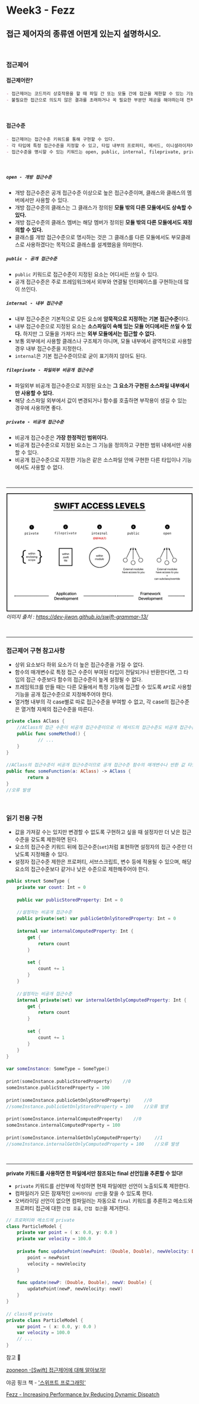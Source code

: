 # Week3 - Fezz

## 접근 제어자의 종류엔 어떤게 있는지 설명하시오.

<br>

### 접근제어

#### 접근제어란?

```markdown
- 접근제어는 코드끼리 상호작용을 할 때 파일 간 또는 모듈 간에 접근을 제한할 수 있는 기능이다.
- 불필요한 접근으로 의도치 않은 결과를 초래하거나 꼭 필요한 부분만 제공을 해야하는데 전체 코드가 노출될 가능성이 있을 때 접근제어를 이용한다.
```

<br>

#### 접근수준

```markdown
- 접근제어는 접근수준 키워드를 통해 구현할 수 있다.
- 각 타입에 특정 접근수준을 지정할 수 있고, 타입 내부의 프로퍼티, 메서드, 이니셜라이저에도 접근수준을 지정할 수 있다.
- 접근수준을 명시할 수 있는 키워드는 open, public, internal, fileprivate, private 가 있다.
```

<br>

##### `open - 개방 접근수준`

- 개방 접근수준은 공개 접근수준 이상으로 높은 접근수준이며, 클래스와 클래스의 멤버에서만 사용할 수 있다.
- 개방 접근수준의 클래스는 그 클래스가 정의된 **모듈 밖의 다른 모듈에서도 상속할 수 있다.**
- 개방 접근수준의 클래스 멤버는 해당 멤버가 정의된 **모듈 밖의 다른 모듈에서도 재정의할 수 있다.**
- 클래스를 개방 접근수준으로 명시하는 것은 그 클래스를 다른 모듈에서도 부모클래스로 사용하겠다는 목적으로 클래스를 설계했음을 의미한다.

##### `public - 공개 접근수준`

- `public` 키워드로 접근수준이 지정된 요소는 어디서든 쓰일 수 있다.
- 공개 접근수준은 주로 프레임워크에서 외부와 연결될 인터페이스를 구현하는데 많이 쓰인다.

##### `internal - 내부 접근수준`

- 내부 접근수준은 기본적으로 모든 요소에 **암묵적으로 지정하는 기본 접근수준**이다.
- 내부 접근수준으로 지정된 요소는 **소스파일이 속해 있는 모듈 어디에서든 쓰일 수 있다.** 하지만 그 모듈을 가져다 쓰는 **외부 모듈에서는 접근할 수 없다.**
- 보통 외부에서 사용할 클래스나 구조체가 아니며, 모듈 내부에서 광역적으로 사용할 경우 내부 접근수준을 지정한다.
- `internal`은 기본 접근수준이므로 굳이 표기하지 않아도 된다.

##### `fileprivate - 파일외부 비공개 접근수준`

- 파일외부 비공개 접근수준으로 지정된 요소는 **그 요소가 구현된 소스파일 내부에서만 사용할 수 있다.**
- 해당 소스파일 외부에서 값이 변경되거나 함수를 호출하면 부작용이 생길 수 있는 경우에 사용하면 좋다.

##### `private - 비공개 접근수준`

- 비공개 접근수준은 **가장 한정적인 범위이다.**
- 비공개 접근수준으로 지정된 요소는 그 기능을 정의하고 구현한 범위 내에서만 사용할 수 있다.
- 비공개 접근수준으로 지정한 기능은 같은 소스파일 안에 구현한 다른 타입이나 기능에서도 사용할 수 없다.

<br>

---



![img](https://raw.githubusercontent.com/Fezravien/UploadForMarkdown/forUpload/img/access_control.jpg)
*이미지 출처 : https://dev-jiwon.github.io/swift-grammar-13/*

<br>

---

### 접근제어 구현 참고사항

- 상위 요소보다 하위 요소가 더 높은 접근수준을 가질 수 없다.
- 함수의 매개변수로 특정 접근 수준이 부여된 타입이 전달되거나 반환한다면, 그 타입의 접근 수준보다 함수의 접근수준이 높게 설정될 수 없다.
- 프레임워크를 만들 때는 다른 모듈에서 특정 기능에 접근할 수 있도록 `API`로 사용할 기능을 공개 접근수준으로 지정해주어야 한다.
- 열거형 내부의 각 case별로 따로 접근수준을 부여할 수 없고, 각 case의 접근수준은 열거형 자체의 접근수준을 따른다.

```swift
private class AClass {
	//AClass의 접근 수준이 비공개 접근수준이므로 이 메서드의 접근수준도 비공개 접근수준으로 취급
	public func someMethod() {
			// ...
	}
}

//AClass의 접근수준이 비공개 접근수준이므로 공개 접근수준 함수의 매개변수나 반환 값 타입으로 사용할 수 없음
public func someFunction(a: AClass) -> AClass {
		return a    
}
//오류 발생
```

<br>

### 읽기 전용 구현

- 값을 가져갈 수는 있지만 변경할 수 없도록 구현하고 싶을 때 설정자만 더 낮은 접근수준을 갖도록 제한하면 된다.
- 요소의 접근수준 키워드 뒤에 접근수준(`set`)처럼 표현하면 설정자의 접근 수준만 더 낮도록 지정해줄 수 있다.
- 설정자 접근수준 제한은 프로퍼티, 서브스크립트, 변수 등에 적용될 수 있으며, 해당 요소의 접근수준보다 같거나 낮은 수준으로 제한해주어야 한다.

```swift
public struct SomeType {
    private var count: Int = 0
    
    public var publicStoredProperty: Int = 0
    
    //설정자는 비공개 접근수준
    public private(set) var publicGetOnlyStoredProperty: Int = 0
    
    internal var internalComputedProperty: Int {
        get {
            return count
        }
        
        set {
            count += 1
        }
    }
    
    //설정자는 비공개 접근수준
    internal private(set) var internalGetOnlyComputedProperty: Int {
        get {
            return count
        }
        
        set {
            count += 1
        }
    }
}

var someInstance: SomeType = SomeType()

print(someInstance.publicStoredProperty)    //0
someInstance.publicStoredProperty = 100

print(someInstance.publicGetOnlyStoredProperty)     //0
//someInstance.publicGetOnlyStoredProperty = 100    //오류 발생

print(someInstance.internalComputedProperty)    //0
someInstance.internalComputedProperty = 100

print(someInstance.internalGetOnlyComputedProperty)     //1
//someInstance.internalGetOnlyComputedProperty = 100    //오류 발생
```

<br>

---

**private 키워드를 사용하면 한 파일에서만 참조되는 final 선언임을 추론할 수 있다!**

- `private` 키워드를 선언부에 작성하면 현재 파일에만 선언이 노출되도록 제한한다.
- 컴파일러가 모든 잠재적인 `오버라이딩 선언`을 찾을 수 있도록 한다.
- 오버라이딩 선언이 없으면 컴파일러는 자동으로 `final` 키워드를 추론하고 메소드와 프로퍼티 접근에 대한 `간접 호출`, `간접 접근`을 제거한다.

```swift
// 프로퍼티와 메소드에 private
class ParticleModel {
	private var point = ( x: 0.0, y: 0.0 )
	private var velocity = 100.0

	private func updatePoint(newPoint: (Double, Double), newVelocity: Double) {
		point = newPoint
		velocity = newVelocity
	}

	func update(newP: (Double, Double), newV: Double) {
		updatePoint(newP, newVelocity: newV)
	}
}

// class에 private
private class ParticleModel {
	var point = ( x: 0.0, y: 0.0 )
	var velocity = 100.0
	// ...
}
```



참고 📄

[zooneon -[Swift] 접근제어에 대해 알아보자!](https://velog.io/@zooneon/Swift-접근제어에-대해-알아보자)

야곰 핑크 책 - ['스위프트 프로그래밍'](https://m.hanbit.co.kr/store/books/book_view.html?p_code=B9421379018)

[Fezz - Increasing Performance by Reducing Dynamic Dispatch](https://fezravien.github.io/posts/swift6) 